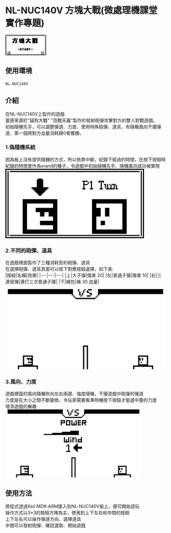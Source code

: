 # NL-NUC140V 方塊大戰(微處理機課堂實作專題)

![](/img/封面.png "遊戲開頭封面") 

## 使用環境  
`NL-NUC140V`  

## 介紹  
在NL-NUC140V上製作的遊戲  
靈感來源於"貓狗大戰" "百戰天蟲"製作的發射砲彈攻擊對方的雙人對戰遊戲。  
初始隨機先手，可以調整彈道、力度、使用特殊砲彈、道具，有隨機風向干擾彈道，第一個將對方血量消耗歸0者獲勝。  

### 1.偽隨機系統
因為板上沒有提供隨機的方式，所以依靠中斷，紀錄下經過的時間，在按下按鈕時  
紀錄的時間會作為srand的種子，令遊戲中初始隨機先手、隨機風向成功被實現  
![](/img/隨機先手畫面.png "隨機先手畫面")  

### 2.不同的砲彈、道具
在遊戲裡面製作了三種消耗型的砲彈、道具  
在選擇砲彈、道具頁面可以按下對應按鈕選擇，如下表:  
|按紐|名稱|效果|
|---|---|---|
|上|大子彈|傷害 20|
|左|普通子彈|傷害 10|
|右|三連發彈|連打三次普通子彈|
|下|補包|補 30 血量|

![](/img/道具選擇畫面.png "道具選擇畫面")  


### 3.風向、力度  
遊戲裡面的風向隨機吹向左右兩邊、強度隨機，干擾遊戲中砲彈的彈道  
力度是在大小之間不斷變換，令玩家需要看準時機按下按鈕才能選中要的力度  
增添遊戲的樂趣  
![](/img/風向力度圖.png "風向力度圖")  


## 使用方法
將程式透過Keil MDK-ARM匯入到NL-NUC140V板上，便可開始遊玩  
操作方式以3*3的按鈕方陣為主，使用到上下左右和中間的按鈕  
上下左右可以操作彈道方向、選擇道具  
中間可以發射砲彈、確認選取、開始遊戲  

